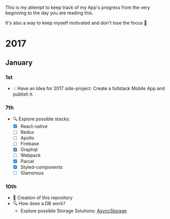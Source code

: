 This is my attempt to keep track of my App's progress from the very beginning to the day you are reading this.

It's also a way to keep myself motivated and don't lose the focus 💪

# 2017
## January

### 1st
- 💡 Have an Idea for 2017 side-project: Create a fullstack Mobile App and publish it.

### 7th
- 🔍 Explore possible stacks:
    - [x] React-native
    - [ ] Redux
    - [ ] Apollo
    - [ ] Firebase
    - [x] Graphql
    - [ ] Webpack
    - [x] Parcel
    - [x] Styled-components
    - [ ] Glamorous

### 10th
- 📍 Creation of this repository
- 🔍 How does a DB work?
    - Explore possible Storage Solutions: [AsyncStorage](https://stackoverflow.com/a/44549668/4737729)
